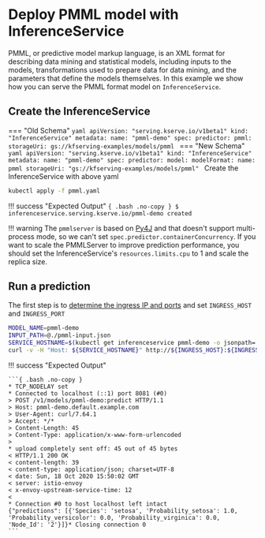 # Deploy PMML model with InferenceService
PMML, or predictive model markup language, is an XML format for describing data mining and statistical models, including inputs to the models,
transformations used to prepare data for data mining, and the parameters that define the models themselves. In this example we show how you can
serve the PMML format model on `InferenceService`.


## Create the InferenceService
=== "Old Schema"
    ```yaml
    apiVersion: "serving.kserve.io/v1beta1"
    kind: "InferenceService"
    metadata:
      name: "pmml-demo"
    spec:
      predictor:
        pmml:
          storageUri: gs://kfserving-examples/models/pmml
    ```
=== "New Schema"
    ```yaml
    apiVersion: "serving.kserve.io/v1beta1"
    kind: "InferenceService"
    metadata:
      name: "pmml-demo"
    spec:
      predictor:
        model:
          modelFormat:
            name: pmml
          storageUri: "gs://kfserving-examples/models/pmml"
    ```
Create the InferenceService with above yaml
```bash
kubectl apply -f pmml.yaml
```

!!! success "Expected Output"
    ```{ .bash .no-copy }
    $ inferenceservice.serving.kserve.io/pmml-demo created
    ```

!!! warning
    The `pmmlserver` is based on [Py4J](https://github.com/bartdag/py4j) and that doesn't support multi-process mode, so we can't set `spec.predictor.containerConcurrency`.
    If you want to scale the PMMLServer to improve prediction performance, you should set the InferenceService's `resources.limits.cpu` to 1 and scale the replica size.


## Run a prediction
The first step is to [determine the ingress IP and ports](/docs/get_started/first_isvc.md#4-determine-the-ingress-ip-and-ports) and set `INGRESS_HOST` and `INGRESS_PORT`

```bash
MODEL_NAME=pmml-demo
INPUT_PATH=@./pmml-input.json
SERVICE_HOSTNAME=$(kubectl get inferenceservice pmml-demo -o jsonpath='{.status.url}' | cut -d "/" -f 3)
curl -v -H "Host: ${SERVICE_HOSTNAME}" http://${INGRESS_HOST}:${INGRESS_PORT}/v1/models/$MODEL_NAME:predict -d $INPUT_PATH
```

!!! success "Expected Output"

    ```{ .bash .no-copy }
    * TCP_NODELAY set
    * Connected to localhost (::1) port 8081 (#0)
    > POST /v1/models/pmml-demo:predict HTTP/1.1
    > Host: pmml-demo.default.example.com
    > User-Agent: curl/7.64.1
    > Accept: */*
    > Content-Length: 45
    > Content-Type: application/x-www-form-urlencoded
    >
    * upload completely sent off: 45 out of 45 bytes
    < HTTP/1.1 200 OK
    < content-length: 39
    < content-type: application/json; charset=UTF-8
    < date: Sun, 18 Oct 2020 15:50:02 GMT
    < server: istio-envoy
    < x-envoy-upstream-service-time: 12
    <
    * Connection #0 to host localhost left intact
    {"predictions": [{'Species': 'setosa', 'Probability_setosa': 1.0, 'Probability_versicolor': 0.0, 'Probability_virginica': 0.0, 'Node_Id': '2'}]}* Closing connection 0
    ```

